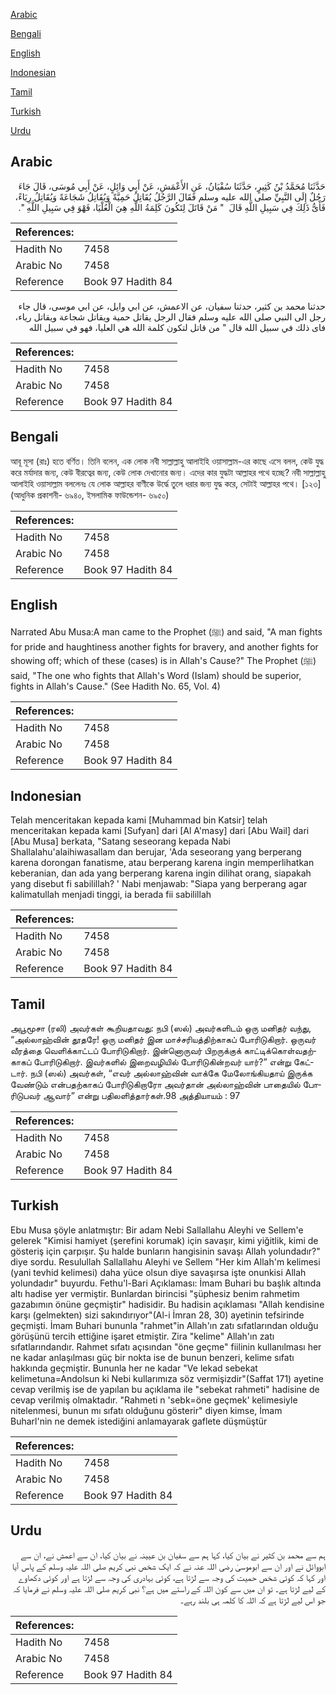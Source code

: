 [Arabic](#arabic)

[Bengali](#bengali)

[English](#english)

[Indonesian](#indonesian)

[Tamil](#tamil)

[Turkish](#turkish)

[Urdu](#urdu)

## Arabic


<div dir="rtl" lang="ar" style={{fontSize:'larger',backgroundColor:'#f8f9fa',padding:20}}>
حَدَّثَنَا مُحَمَّدُ بْنُ كَثِيرٍ، حَدَّثَنَا سُفْيَانُ، عَنِ الأَعْمَشِ، عَنْ أَبِي وَائِلٍ، عَنْ أَبِي مُوسَى، قَالَ جَاءَ رَجُلٌ إِلَى النَّبِيِّ صلى الله عليه وسلم فَقَالَ الرَّجُلُ يُقَاتِلُ حَمِيَّةً وَيُقَاتِلُ شَجَاعَةً وَيُقَاتِلُ رِيَاءً، فَأَىُّ ذَلِكَ فِي سَبِيلِ اللَّهِ قَالَ ‏ "‏ مَنْ قَاتَلَ لِتَكُونَ كَلِمَةُ اللَّهِ هِيَ الْعُلْيَا، فَهْوَ فِي سَبِيلِ اللَّهِ ‏"‏‏.‏
</div>
<div style={{backgroundColor:'#f8f9fa',padding:20, marginBottom: 10}}><table> <thead> <tr> <th>References:</th> <th></th> </tr> </thead> <tbody><tr><td>Hadith No</td><td>7458</td></tr><tr><td>Arabic No</td><td>7458</td></tr><tr><td>Reference</td><td>Book 97 Hadith 84</td></tr></tbody></table></div>


<div dir="rtl" lang="ar" style={{fontSize:'larger',backgroundColor:'#f8f9fa',padding:20}}>
حدثنا محمد بن كثير، حدثنا سفيان، عن الاعمش، عن ابي وايل، عن ابي موسى، قال جاء رجل الى النبي صلى الله عليه وسلم فقال الرجل يقاتل حمية ويقاتل شجاعة ويقاتل رياء، فاى ذلك في سبيل الله قال " من قاتل لتكون كلمة الله هي العليا، فهو في سبيل الله
</div>
<div style={{backgroundColor:'#f8f9fa',padding:20, marginBottom: 10}}><table> <thead> <tr> <th>References:</th> <th></th> </tr> </thead> <tbody><tr><td>Hadith No</td><td>7458</td></tr><tr><td>Arabic No</td><td>7458</td></tr><tr><td>Reference</td><td>Book 97 Hadith 84</td></tr></tbody></table></div>

## Bengali


<div dir="ltr" lang="bn" style={{fontSize:'larger',backgroundColor:'#f8f9fa',padding:20}}>
আবূ মূসা (রাঃ) হতে বর্ণিত। তিনি বলেন, এক লোক নবী সাল্লাল্লাহু আলাইহি ওয়াসাল্লাম-এর কাছে এসে বলল, কেউ যুদ্ধ করে মর্যাদার জন্য, কেউ বীরত্বের জন্য, কেউ লোক দেখানোর জন্য। এদের কার যুদ্ধটা আল্লাহর পথে হচ্ছে? নবী সাল্লাল্লাহু আলাইহি ওয়াসাল্লাম বললেনঃ যে লোক আল্লাহর বাণীকে উর্দ্ধে তুলে ধরার জন্য যুদ্ধ করে, সেটাই আল্লাহর পথে। [১২৩] (আধুনিক প্রকাশনী- ৬৯৪০, ইসলামিক ফাউন্ডেশন- ৬৯৫০)
</div>
<div style={{backgroundColor:'#f8f9fa',padding:20, marginBottom: 10}}><table> <thead> <tr> <th>References:</th> <th></th> </tr> </thead> <tbody><tr><td>Hadith No</td><td>7458</td></tr><tr><td>Arabic No</td><td>7458</td></tr><tr><td>Reference</td><td>Book 97 Hadith 84</td></tr></tbody></table></div>

## English


<div dir="ltr" lang="en" style={{fontSize:'larger',backgroundColor:'#f8f9fa',padding:20}}>
Narrated Abu Musa:A man came to the Prophet (ﷺ) and said, "A man fights for pride and haughtiness another fights for bravery, and another fights for showing off; which of these (cases) is in Allah's Cause?" The Prophet (ﷺ) said, "The one who fights that Allah's Word (Islam) should be superior, fights in Allah's Cause." (See Hadith No. 65, Vol. 4)
</div>
<div style={{backgroundColor:'#f8f9fa',padding:20, marginBottom: 10}}><table> <thead> <tr> <th>References:</th> <th></th> </tr> </thead> <tbody><tr><td>Hadith No</td><td>7458</td></tr><tr><td>Arabic No</td><td>7458</td></tr><tr><td>Reference</td><td>Book 97 Hadith 84</td></tr></tbody></table></div>

## Indonesian


<div dir="ltr" lang="id" style={{fontSize:'larger',backgroundColor:'#f8f9fa',padding:20}}>
Telah menceritakan kepada kami [Muhammad bin Katsir] telah menceritakan kepada kami [Sufyan] dari [Al A'masy] dari [Abu Wail] dari [Abu Musa] berkata, "Satang seseorang kepada Nabi Shallalahu'alaihiwasallam dan berujar, 'Ada seseorang yang berperang karena dorongan fanatisme, atau berperang karena ingin memperlihatkan keberanian, dan ada yang berperang karena ingin dilihat orang, siapakah yang disebut fi sabilillah? ' Nabi menjawab: "Siapa yang berperang agar kalimatullah menjadi tinggi, ia berada fii sabilillah
</div>
<div style={{backgroundColor:'#f8f9fa',padding:20, marginBottom: 10}}><table> <thead> <tr> <th>References:</th> <th></th> </tr> </thead> <tbody><tr><td>Hadith No</td><td>7458</td></tr><tr><td>Arabic No</td><td>7458</td></tr><tr><td>Reference</td><td>Book 97 Hadith 84</td></tr></tbody></table></div>

## Tamil


<div dir="ltr" lang="ta" style={{fontSize:'larger',backgroundColor:'#f8f9fa',padding:20}}>
அபூமூசா (ரலி) அவர்கள் கூறியதாவது: நபி (ஸல்) அவர்களிடம் ஒரு மனிதர் வந்து, “அல்லாஹ்வின் தூதரே! ஒரு மனிதர் இன மாச்சரியத்திற்காகப் போரிடுகிறார். ஒருவர் வீரத்தை வெளிக்காட்டப் போரிடுகிறார். இன்னொருவர் பிறருக்குக் காட்டிக்கொள்வதற்காகப் போரிடுகிறார். இவர்களில் இறைவழியில் போரிடுகின்றவர் யார்?” என்று கேட்டார். நபி (ஸல்) அவர்கள், “எவர் அல்லாஹ்வின் வாக்கே மேலோங்கியதாய் இருக்க வேண்டும் என்பதற்காகப் போரிடுகிறாரோ அவர்தான் அல்லாஹ்வின் பாதையில் போரிடுபவர் ஆவார்” என்று பதிலளித்தார்கள்.98 அத்தியாயம் : 97
</div>
<div style={{backgroundColor:'#f8f9fa',padding:20, marginBottom: 10}}><table> <thead> <tr> <th>References:</th> <th></th> </tr> </thead> <tbody><tr><td>Hadith No</td><td>7458</td></tr><tr><td>Arabic No</td><td>7458</td></tr><tr><td>Reference</td><td>Book 97 Hadith 84</td></tr></tbody></table></div>

## Turkish


<div dir="ltr" lang="tr" style={{fontSize:'larger',backgroundColor:'#f8f9fa',padding:20}}>
Ebu Musa şöyle anlatmıştır: Bir adam Nebi Sallallahu Aleyhi ve Sellem'e gelerek "Kimisi hamiyet (şerefini korumak) için savaşır, kimi yiğitlik, kimi de gösteriş için çarpışır. Şu halde bunların hangisinin savaşı Allah yolundadır?" diye sordu. Resulullah Sallallahu Aleyhi ve Sellem "Her kim Allah'm kelimesi (yani tevhid kelimesi) daha yüce olsun diye savaşırsa işte onunkisi Allah yolundadır" buyurdu. Fethu'l-Bari Açıklaması: İmam Buhari bu başlık altında altı hadise yer vermiştir. Bunlardan birincisi "şüphesiz benim rahmetim gazabımın önüne geçmiştir" hadisidir. Bu hadisin açıklaması "Allah kendisine karşı (gelmekten) sizi sakındırıyor"(Al-i İmran 28, 30) ayetinin tefsirinde geçmişti. İmam Buhari bununla "rahmet"in Allah'ın zatı sıfatlarından olduğu görüşünü tercih ettiğine işaret etmiştir. Zira "kelime" Allah'ın zatı sıfatlarındandır. Rahmet sıfatı açısından "öne geçme" fiilinin kullanılması her ne kadar anlaşılması güç bir nokta ise de bunun benzeri, kelime sıfatı hakkında geçmiştir. Bununla her ne kadar "Ve lekad sebekat kelimetuna=Andolsun ki Nebi kullarımıza söz vermişizdir"(Saffat 171) ayetine cevap verilmiş ise de yapılan bu açıklama ile "sebekat rahmeti" hadisine de cevap verilmiş olmaktadır. "Rahmeti n 'sebk=öne geçmek' kelimesiyle nitelenmesi, bunun mı sıfatı olduğunu gösterir" diyen kimse, İmam Buharl'nin ne demek istediğini anlamayarak gaflete düşmüştür
</div>
<div style={{backgroundColor:'#f8f9fa',padding:20, marginBottom: 10}}><table> <thead> <tr> <th>References:</th> <th></th> </tr> </thead> <tbody><tr><td>Hadith No</td><td>7458</td></tr><tr><td>Arabic No</td><td>7458</td></tr><tr><td>Reference</td><td>Book 97 Hadith 84</td></tr></tbody></table></div>

## Urdu


<div dir="rtl" lang="ur" style={{fontSize:'larger',backgroundColor:'#f8f9fa',padding:20}}>
ہم سے محمد بن کثیر نے بیان کیا، کہا ہم سے سفیان بن عیینہ نے بیان کیا، ان سے اعمش نے، ان سے ابووائل نے اور ان سے ابوموسیٰ رضی اللہ عنہ نے کہ ایک شخص نبی کریم صلی اللہ علیہ وسلم کے پاس آیا اور کہا کہ کوئی شخص حمیت کی وجہ سے لڑتا ہے، کوئی بہادری کی وجہ سے لڑتا ہے اور کوئی دکھاوے کے لیے لڑتا ہے۔ تو ان میں سے کون اللہ کے راستے میں ہے؟ نبی کریم صلی اللہ علیہ وسلم نے فرمایا کہ جو اس لیے لڑتا ہے کہ اللہ کا کلمہ ہی بلند رہے۔
</div>
<div style={{backgroundColor:'#f8f9fa',padding:20, marginBottom: 10}}><table> <thead> <tr> <th>References:</th> <th></th> </tr> </thead> <tbody><tr><td>Hadith No</td><td>7458</td></tr><tr><td>Arabic No</td><td>7458</td></tr><tr><td>Reference</td><td>Book 97 Hadith 84</td></tr></tbody></table></div>